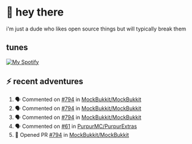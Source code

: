 # :wave: hey there 
i'm just a dude who likes open source things but will typically break them
## tunes
[![My Spotify](https://spotify-github-profile.vercel.app/api/view?uid=ryano_1310&cover_image=false&theme=default&bar_color=53b14f&bar_color_cover=true)](https://spotify-github-profile.vercel.app/api/view?uid=ryano_1310&redirect=true)
## ⚡ recent adventures

<!--START_SECTION:activity-->
1. 🗣 Commented on [#794](https://github.com/MockBukkit/MockBukkit/issues/794) in [MockBukkit/MockBukkit](https://github.com/MockBukkit/MockBukkit)
2. 🗣 Commented on [#794](https://github.com/MockBukkit/MockBukkit/issues/794) in [MockBukkit/MockBukkit](https://github.com/MockBukkit/MockBukkit)
3. 🗣 Commented on [#794](https://github.com/MockBukkit/MockBukkit/issues/794) in [MockBukkit/MockBukkit](https://github.com/MockBukkit/MockBukkit)
4. 🗣 Commented on [#61](https://github.com/PurpurMC/PurpurExtras/issues/61) in [PurpurMC/PurpurExtras](https://github.com/PurpurMC/PurpurExtras)
5. 💪 Opened PR [#794](https://github.com/MockBukkit/MockBukkit/pull/794) in [MockBukkit/MockBukkit](https://github.com/MockBukkit/MockBukkit)
<!--END_SECTION:activity-->

